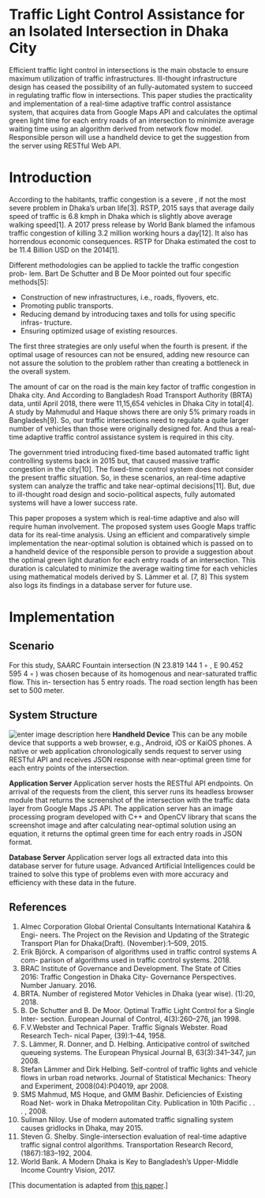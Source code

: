 ﻿# Traffic Light Control Assistance for an Isolated Intersection in Dhaka City
Efficient traffic light control in intersections is the main obstacle to ensure maximum utilization of traffic infrastructures. Ill-thought infrastructure design has ceased the possibility of an fully-automated system to succeed in regulating traffic flow in intersections. This paper studies the practicality and implementation of a real-time adaptive traffic control assistance system, that acquires data from Google Maps API and calculates the optimal green light time for each entry roads of an intersection to minimize average waiting time using an algorithm derived from network flow model. Responsible person will use a handheld device to get the suggestion from the server using RESTful Web API.

# Introduction
According to the habitants, traffic congestion is a severe , if not the most severe problem in Dhaka’s urban life[3]. RSTP, 2015 says that average daily speed of traffic is 6.8 kmph in Dhaka which is slightly above average walking speed[1]. A 2017 press release by World Bank blamed the infamous traffic congestion of killing 3.2 million working hours a day[12]. It also has horrendous economic consequences. RSTP for Dhaka estimated the cost to be 11.4 Billion USD on the 2014[1]. 

Different methodologies can be applied to tackle the traffic congestion prob- lem. Bart De Schutter and B De Moor pointed out four specific methods[5]: 
		
 - Construction of new infrastructures, i.e., roads, flyovers, etc. 
 - Promoting public transports. 
 - Reducing demand by introducing taxes and tolls for using specific infras- tructure. 
 - Ensuring optimized usage of existing resources. 

The first three strategies are only useful when the fourth is present. if the optimal usage of resources can not be ensured, adding new resource can not assure the solution to the problem rather than creating a bottleneck in the overall system.

The amount of car on the road is the main key factor of traffic congestion in Dhaka city. And According to Bangladesh Road Transport Authority (BRTA) data, until April 2018, there were 11,15,654 vehicles in Dhaka City in total[4]. A study by Mahmudul and Haque shows there are only 5% primary roads in Bangladesh[9]. So, our traffic intersections need to regulate a quite larger number of vehicles than those were originally designed for. And thus a real-time adaptive traffic control assistance system is required in this city.

The government tried introducing fixed-time based automated traffic light controlling systems back in 2015 but, that caused massive traffic congestion in the city[10]. The fixed-time control system does not consider the present traffic situation. So, in these scenarios, an real-time adaptive system can analyze the traffic and take near-optimal decisions[11]. But, due to ill-thought road design and socio-political aspects, fully automated systems will have a lower success rate.

This paper proposes a system which is real-time adaptive and also will require human involvement. The proposed system uses Google Maps traffic data for its real-time analysis. Using an efficient and comparatively simple implementation the near-optimal solution is obtained which is passed on to a handheld device of the responsible person to provide a suggestion about the optimal green light duration for each entry roads of an intersection. This duration is calculated to minimize the average waiting time for each vehicles using mathematical models derived by S. Lämmer et al. [7, 8] This system also logs its findings in a database server for future use.

# Implementation
## Scenario

For this study, SAARC Fountain intersection (N 23.819 144 1 ◦ , E 90.452 595 4 ◦ ) was chosen because of its homogenous and near-saturated traffic flow. This in- tersection has 5 entry roads. The road section length has been set to 500 meter.
## System Structure
![enter image description here](https://i.imgur.com/c7cjq8F.jpg)
**Handheld Device** This can be any mobile device that supports a web browser, e.g., Android, iOS or KaiOS phones. A native or web application chronologically sends request to server using RESTful API and receives JSON response with near-optimal green time for each entry points of the intersection.

**Application Server** Application server hosts the RESTful API endpoints. On arrival of the requests from the client, this server runs its headless browser module that returns the screenshot of the intersection with the traffic data layer from Google Maps JS API. The application server has an image processing program developed with C++ and OpenCV library that scans the screenshot image and after calculating near-optimal solution using an equation, it returns the optimal green time for each entry roads in JSON format.

**Database Server** Application server logs all extracted data into this database server for future usage. Advanced Artificial Intelligences could be trained to solve this type of problems even with more accuracy and efficiency with these data in the future.

	
## References
1. Almec Corporation Global Oriental Consultants International Katahira & Engi-
neers. The Project on the Revision and Updating of the Strategic Transport Plan
for Dhaka(Draft). (November):1–509, 2015.
2. Erik Björck. A comparison of algorithms used in traffic control systems A com-
parison of algorithms used in traffic control systems. 2018.
3. BRAC Institute of Governance and Development. The State of Cities 2016: Traffic
Congestion in Dhaka City- Governance Perspectives. Number January. 2016.
4. BRTA. Number of registered Motor Vehicles in Dhaka (year wise). (1):20, 2018.
5. B. De Schutter and B. De Moor. Optimal Traffic Light Control for a Single Inter-
section. European Journal of Control, 4(3):260–276, jan 1998.
6. F.V.Webster and Technical Paper. Traffic Signals Webster. Road Research Tech-
nical Paper, (39):1–44, 1958.
7. S. Lämmer, R. Donner, and D. Helbing. Anticipative control of switched queueing
systems. The European Physical Journal B, 63(3):341–347, jun 2008.
8. Stefan Lämmer and Dirk Helbing. Self-control of traffic lights and vehicle flows in
urban road networks. Journal of Statistical Mechanics: Theory and Experiment,
2008(04):P04019, apr 2008.
9. SMS Mahmud, MS Hoque, and GMM Bashir. Deficiencies of Existing Road Net-
work in Dhaka Metropolitan City. Publication in 10th Pacific . . . , 2008.
10. Suliman Niloy. Use of modern automated traffic signalling system causes gridlocks
in Dhaka, may 2015.
11. Steven G. Shelby. Single-intersection evaluation of real-time adaptive traffic signal
control algorithms. Transportation Research Record, (1867):183–192, 2004.
12. World Bank. A Modern Dhaka is Key to Bangladesh’s Upper-Middle Income
Country Vision, 2017.

[This documentation is adapted from [this paper](https://www.academia.edu/40986160/Traffic_Light_Control_Assistance_for_an_Isolated_Intersection_in_Dhaka_City).]
